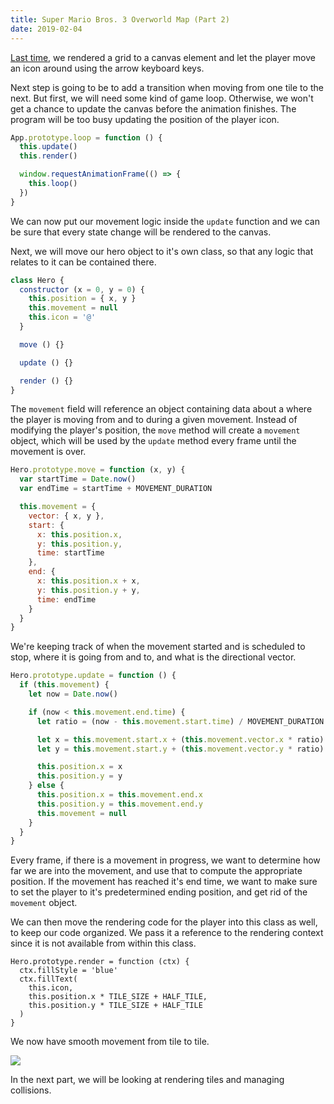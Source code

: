 ```yaml
---
title: Super Mario Bros. 3 Overworld Map (Part 2)
date: 2019-02-04
---
```


[Last time](/blog/smb3-overworld-map-part-1), we rendered a grid to a canvas element and let the player move an icon around using the arrow keyboard keys.

Next step is going to be to add a transition when moving from one tile to the next. But first, we will need some kind of game loop. Otherwise, we won't get a chance to update the canvas before the animation finishes. 
The program will be too busy updating the position of the player icon.

```js
App.prototype.loop = function () {
  this.update()
  this.render()

  window.requestAnimationFrame(() => {
    this.loop()
  })
}
```

We can now put our movement logic inside the `update` function
and we can be sure that every state change will be rendered to the canvas.

Next, we will move our hero object to it's own class, so that any logic that relates to it can be contained there.

```js
class Hero {
  constructor (x = 0, y = 0) {
    this.position = { x, y }
    this.movement = null
    this.icon = '@'
  }

  move () {}

  update () {}

  render () {}
}
```

The `movement` field will reference an object containing data about a where the player is moving from and to during a given movement. Instead of modifying the player's position, the `move` method will create a `movement` object, which will be used by the `update` method every frame until the movement is over.

```js
Hero.prototype.move = function (x, y) {
  var startTime = Date.now()
  var endTime = startTime + MOVEMENT_DURATION

  this.movement = {
    vector: { x, y },
    start: {
      x: this.position.x,
      y: this.position.y,
      time: startTime
    },
    end: {
      x: this.position.x + x,
      y: this.position.y + y,
      time: endTime
    }
  }
}
```

We're keeping track of when the movement started and is scheduled to stop,
where it is going from and to, and what is the directional vector.

```js
Hero.prototype.update = function () {
  if (this.movement) {
    let now = Date.now()

    if (now < this.movement.end.time) {
      let ratio = (now - this.movement.start.time) / MOVEMENT_DURATION

      let x = this.movement.start.x + (this.movement.vector.x * ratio)
      let y = this.movement.start.y + (this.movement.vector.y * ratio)

      this.position.x = x
      this.position.y = y
    } else {
      this.position.x = this.movement.end.x
      this.position.y = this.movement.end.y
      this.movement = null
    }
  }
}
```

Every frame, if there is a movement in progress, we want to determine 
how far we are into the movement, and use that to compute the appropriate 
position. If the movement has reached it's end time, we want to make sure 
to set the player to it's predetermined ending position, and get rid of 
the `movement` object.

We can then move the rendering code for the player into this class as 
well, to keep our code organized. We pass it a reference to the 
rendering context since it is not available from within this class.


```
Hero.prototype.render = function (ctx) {
  ctx.fillStyle = 'blue'
  ctx.fillText(
    this.icon,
    this.position.x * TILE_SIZE + HALF_TILE,
    this.position.y * TILE_SIZE + HALF_TILE
  )
}
```

We now have smooth movement from tile to tile.

![](smb3_transitions.gif)

In the next part, we will be looking at rendering tiles and managing collisions.
